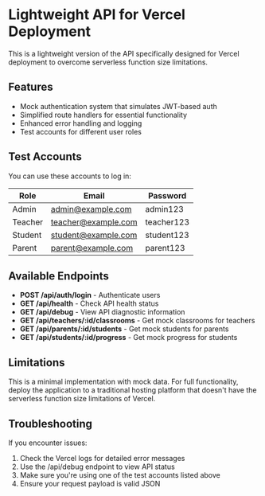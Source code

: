 # Lightweight API for Vercel Deployment

This is a lightweight version of the API specifically designed for Vercel deployment to overcome serverless function size limitations.

## Features

- Mock authentication system that simulates JWT-based auth
- Simplified route handlers for essential functionality
- Enhanced error handling and logging
- Test accounts for different user roles

## Test Accounts

You can use these accounts to log in:

| Role    | Email               | Password   |
|---------|---------------------|------------|
| Admin   | admin@example.com   | admin123   |
| Teacher | teacher@example.com | teacher123 |
| Student | student@example.com | student123 |
| Parent  | parent@example.com  | parent123  |

## Available Endpoints

- **POST /api/auth/login** - Authenticate users
- **GET /api/health** - Check API health status
- **GET /api/debug** - View API diagnostic information
- **GET /api/teachers/:id/classrooms** - Get mock classrooms for teachers
- **GET /api/parents/:id/students** - Get mock students for parents
- **GET /api/students/:id/progress** - Get mock progress for students

## Limitations

This is a minimal implementation with mock data. For full functionality, deploy the application to a traditional hosting platform that doesn't have the serverless function size limitations of Vercel.

## Troubleshooting

If you encounter issues:

1. Check the Vercel logs for detailed error messages
2. Use the /api/debug endpoint to view API status
3. Make sure you're using one of the test accounts listed above
4. Ensure your request payload is valid JSON